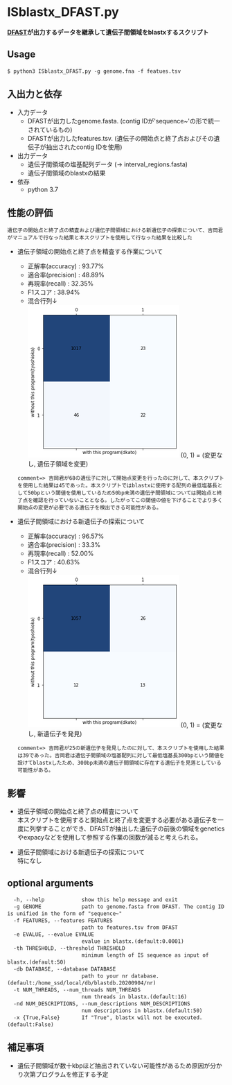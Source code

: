 # ISblastx_DFAST.py
**[DFAST](https://dfast.ddbj.nig.ac.jp "DFAST Home")が出力するデータを継承して遺伝子間領域をblastxするスクリプト**

## Usage
```
$ python3 ISblastx_DFAST.py -g genome.fna -f featues.tsv
```
## 入出力と依存
- 入力データ
  - DFASTが出力したgenome.fasta. (contig IDが'sequence~'の形で統一されているもの)
  - DFASTが出力したfeatures.tsv. (遺伝子の開始点と終了点およびその遺伝子が抽出されたcontig IDを使用)
- 出力データ
  - 遺伝子間領域の塩基配列データ (-> interval_regions.fasta)
  - 遺伝子間領域のblastxの結果
- 依存
  - python 3.7

## 性能の評価
`遺伝子の開始点と終了点の精査および遺伝子間領域における新遺伝子の探索について、吉岡君がマニュアルで行なった結果と本スクリプトを使用して行なった結果を比較した`  

- 遺伝子領域の開始点と終了点を精査する作業について
  - 正解率(accuracy) : 93.77%  
  - 適合率(precision) : 48.89%  
  - 再現率(recall) : 32.35%  
  - F1スコア : 38.94%  
  - 混合行列↓  
![](./images/A_ver2.png)
(0, 1) = (変更なし, 遺伝子領域を変更)  

  ``comment=> 吉岡君が68の遺伝子に対して開始点変更を行ったのに対して、本スクリプトを使用した結果は45であった。本スクリプトではblastxに使用する配列の最低塩基長として50bpという閾値を使用しているため50bp未満の遺伝子間領域については開始点と終了点を確認を行っていないこととなる。したがってこの閾値の値を下げることでより多く開始点の変更が必要である遺伝子を検出できる可能性がある。``  

- 遺伝子間領域における新遺伝子の探索について
  - 正解率(accuracy) : 96.57%  
  - 適合率(precision) : 33.3%  
  - 再現率(recall) : 52.00%  
  - F1スコア : 40.63%  
  - 混合行列↓  
![](./images/B_ver2.png)
(0, 1) = (変更なし, 新遺伝子を発見)  

  ``comment=> 吉岡君が25の新遺伝子を発見したのに対して、本スクリプトを使用した結果は39であった。吉岡君は遺伝子間領域の塩基配列に対して最低塩基長300bpという閾値を設けてblastxしたため、300bp未満の遺伝子間領域に存在する遺伝子を見落としている可能性がある。``  


## 影響
- 遺伝子領域の開始点と終了点の精査について  
本スクリプトを使用すると開始点と終了点を変更する必要がある遺伝子を一度に列挙することができ、DFASTが抽出した遺伝子の前後の領域をgeneticsやexpacyなどを使用して参照する作業の回数が減ると考えられる。

- 遺伝子間領域における新遺伝子の探索について  
特になし


## optional arguments
```
  -h, --help            show this help message and exit
  -g GENOME             path to genome.fasta from DFAST. The contig ID is unified in the form of "sequence~"
  -f FEATURES, --features FEATURES
                        path to features.tsv from DFAST
  -e EVALUE, --evalue EVALUE
                        evalue in blastx.(default:0.0001)
  -th THRESHOLD, --threshold THRESHOLD
                        minimum length of IS sequence as input of blastx.(default:50)
  -db DATABASE, --database DATABASE
                        path to your nr database.(default:/home_ssd/local/db/blastdb.20200904/nr)
  -t NUM_THREADS, --num_threads NUM_THREADS
                        num threads in blastx.(default:16)
  -nd NUM_DESCRIPTIONS, --num_descriptions NUM_DESCRIPTIONS
                        num descriptions in blastx.(default:50)
  -x {True,False}       If "True", blastx will not be executed.(default:False)
```

## 補足事項
- 遺伝子間領域が数十kbpほど抽出されていない可能性があるため原因が分かり次第プログラムを修正する予定


